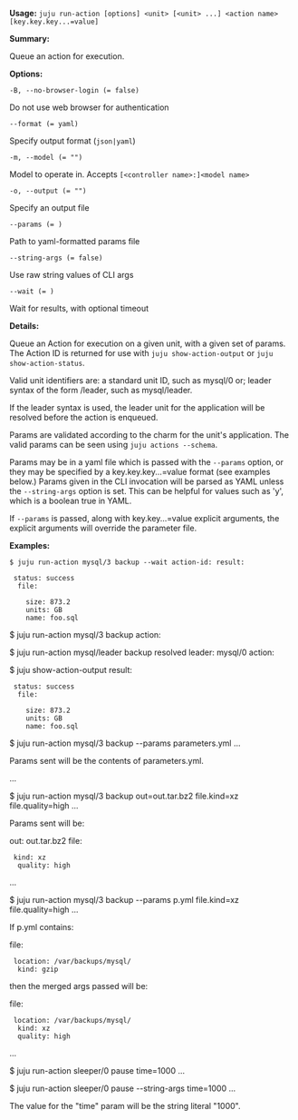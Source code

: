 **Usage:** `juju run-action [options] <unit> [<unit> ...] <action name> [key.key.key...=value]`

**Summary:**

Queue an action for execution.

**Options:**

`-B, --no-browser-login (= false)`

Do not use web browser for authentication

`--format (= yaml)`

Specify output format (`json|yaml`)

`-m, --model (= "")`

Model to operate in. Accepts `[<controller name>:]<model name>`

`-o, --output (= "")`

Specify an output file

`--params (= )`

Path to yaml-formatted params file

`--string-args (= false)`

Use raw string values of CLI args

`--wait (= )`

Wait for results, with optional timeout

**Details:**

Queue an Action for execution on a given unit, with a given set of params. The Action ID is returned for use with `juju show-action-output` or `juju show-action-status`.

Valid unit identifiers are: a standard unit ID, such as mysql/0 or; leader syntax of the form /leader, such as mysql/leader.

If the leader syntax is used, the leader unit for the application will be resolved before the action is enqueued.

Params are validated according to the charm for the unit's application. The valid params can be seen using `juju actions --schema`.

Params may be in a yaml file which is passed with the `--params` option, or they may be specified by a key.key.key...=value format (see examples below.) Params given in the CLI invocation will be parsed as YAML unless the `--string-args` option is set. This can be helpful for values such as 'y', which is a boolean true in YAML.

If `--params` is passed, along with key.key...=value explicit arguments, the explicit arguments will override the parameter file.

**Examples:**

    $ juju run-action mysql/3 backup --wait action-id: result:

     status: success
      file:

        size: 873.2
        units: GB
        name: foo.sql
$ juju run-action mysql/3 backup action:

$ juju run-action mysql/leader backup resolved leader: mysql/0 action:

$ juju show-action-output result:

     status: success
      file:

        size: 873.2
        units: GB
        name: foo.sql
$ juju run-action mysql/3 backup --params parameters.yml ...

Params sent will be the contents of parameters.yml.

...

$ juju run-action mysql/3 backup out=out.tar.bz2 file.kind=xz file.quality=high ...

Params sent will be:

out: out.tar.bz2 file:

     kind: xz
      quality: high
...

$ juju run-action mysql/3 backup --params p.yml file.kind=xz file.quality=high ...

If p.yml contains:

file:

     location: /var/backups/mysql/
      kind: gzip
then the merged args passed will be:

file:

     location: /var/backups/mysql/
      kind: xz
      quality: high
...

$ juju run-action sleeper/0 pause time=1000 ...

$ juju run-action sleeper/0 pause --string-args time=1000 ...

The value for the "time" param will be the string literal "1000".
